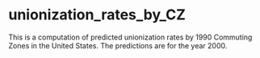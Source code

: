 # unionization_rates_by_CZ
This is a computation of predicted unionization rates by 1990 Commuting Zones in the United States. The predictions are for the year 2000.
